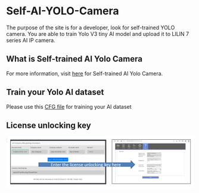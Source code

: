 # Self-AI-YOLO-Camera

The purpose of the site is for a developer, look for self-trained YOLO camera.  You are able to train Yolo V3 tiny AI model and upload it to LILIN 7 series AI IP camera.

## What is Self-trained AI Yolo Camera
For more information, visit [here](http://ai.meritlilin.com.tw:3380/) for Self-trained AI Yolo Camera.  

## Train your Yolo AI dataset
Please use this [CFG file](https://github.com/LILINOpenGitHub/Self-AI-YOLO-Camera/blob/main/Yolo%20V3%20tiny%20model/GYNet_Traffic_Tiny_CFG_1.0.6.cfg) for training your AI dataset

## License unlocking key
![image](https://github.com/LILINOpenGitHub/Self-AI-YOLO-Camera/blob/main/images/license.jpg)
